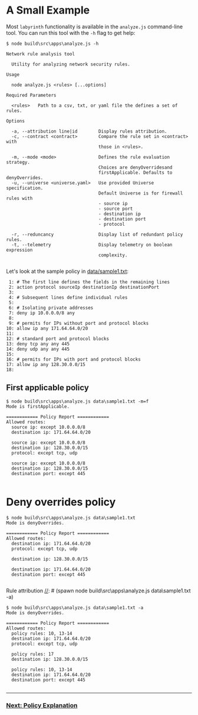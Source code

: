 # A Small Example

Most `labyrinth` functionality is available in the `analyze.js` command-line tool. You can run this tool with the `-h` flag to get help:

[//]: # (spawn node build\src\apps\analyze.js -h)
~~~
$ node build\src\apps\analyze.js -h

Network rule analysis tool

  Utility for analyzing network security rules. 

Usage

  node analyze.js <rules> [...options] 

Required Parameters

  <rules>   Path to a csv, txt, or yaml file the defines a set of rules. 

Options

  -a, --attribution line|id        Display rules attribution.                   
  -c, --contract <contract>        Compare the rule set in <contract> with      
                                   those in <rules>.                            
                                                                                
  -m, --mode <mode>                Defines the rule evaluation strategy.        
                                   Choices are denyOverridesand                 
                                   firstApplicable. Defaults to denyOverrides.  
  -u, --universe <universe.yaml>   Use provided Universe specification.         
                                   Default Universe is for firewall rules with  
                                   - source ip                                  
                                   - source port                                
                                   - destination ip                             
                                   - destination port                           
                                   - protocol                                   
                                                                                
  -r, --reduncancy                 Display list of redundant policy rules.      
  -t, --telemetry                  Display telemetry on boolean expression      
                                   complexity.                                  


~~~

Let's look at the sample policy in [data/sample1.txt](data/sample1.txt):

[//]: # (file data/sample1.txt)
~~~
 1: # The first line defines the fields in the remaining lines
 2: action protocol sourceIp destinationIp destinationPort
 3: 
 4: # Subsequent lines define individual rules
 5: 
 6: # Isolating private addresses
 7: deny ip 10.0.0.0/8 any
 8: 
 9: # permits for IPs without port and protocol blocks
10: allow ip any 171.64.64.0/20
11: 
12: # standard port and protocol blocks
13: deny tcp any any 445
14: deny udp any any 445
15: 
16: # permits for IPs with port and protocol blocks
17: allow ip any 128.30.0.0/15
18: 
~~~

## First applicable policy
[//]: # (spawn node build\src\apps\analyze.js data\sample1.txt -m=f)
~~~
$ node build\src\apps\analyze.js data\sample1.txt -m=f
Mode is firstApplicable.

============ Policy Report ============
Allowed routes:
  source ip: except 10.0.0.0/8
  destination ip: 171.64.64.0/20

  source ip: except 10.0.0.0/8
  destination ip: 128.30.0.0/15
  protocol: except tcp, udp

  source ip: except 10.0.0.0/8
  destination ip: 128.30.0.0/15
  destination port: except 445


~~~

# Deny overrides policy
[//]: # (spawn node build\src\apps\analyze.js data\sample1.txt)
~~~
$ node build\src\apps\analyze.js data\sample1.txt
Mode is denyOverrides.

============ Policy Report ============
Allowed routes:
  destination ip: 171.64.64.0/20
  protocol: except tcp, udp

  destination ip: 128.30.0.0/15

  destination ip: 171.64.64.0/20
  destination port: except 445


~~~

Rule attribution
[//]: # (spawn node build\src\apps\analyze.js data\sample1.txt -a)
~~~
$ node build\src\apps\analyze.js data\sample1.txt -a
Mode is denyOverrides.

============ Policy Report ============
Allowed routes:
  policy rules: 10, 13-14
  destination ip: 171.64.64.0/20
  protocol: except tcp, udp

  policy rules: 17
  destination ip: 128.30.0.0/15

  policy rules: 10, 13-14
  destination ip: 171.64.64.0/20
  destination port: except 445


~~~


---
### [Next: Policy Explanation](./policy_explanation.md)

